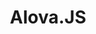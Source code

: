 ---
home: true
title: Alova.JS
heroImage: /logo.svg
heroText: Alova.JS
tagline: 一个请求场景管理库，让你的应用更聪明地请求
actions:
  - text: 示例
    link: /zh/example/init-page.html
    type: primary

  - text: 开始
    link: /zh/overview/

features:
  - title: 多框架支持
    details: alova通过states hook的设计将框架依赖分离，一套代码同时支持React/React Native/Vue/Svelte，或更多...

  - title: 实时自动管理状态
    details: 您的一切请求数据和状态都将由alova管理，您只需直接使用即可

  - title: 简单且熟悉
    details: 与axios相似的api设计，让您上手更简单熟悉

  - title: 轻量级
    details: 4kb，只有axios的40%

  - title: 简化请求逻辑
    details: 声明式请求实现，无需您编写请求数据和状态，以及特定场景下的请求代码

  - title: 与任意请求库协作
    details: 不管您喜欢使用axios、superagent，还是浏览器的fetch-api，alova都可以不失特性地完美兼容

  - title: 多策略缓存服务端数据
    details: 提供内存模式、持久化模式等多种服务端数据缓存策略，提升用户体验，同时降低服务端压力

  - title: 更安全的乐观更新
    details: alova实现了后台轮询机制，即使重新进入仍有效，直到请求成功，并配合独有的延迟数据更新机制，保证了乐观更新的安全性

  - title: 数据预拉取
    details: 在任何情况下自定义提前拉取接口数据，这意味着用户可以更快看到信息，无需等待

  - title: Typescript支持
    details: 如果您喜欢使用typescript，alova的一切都将是类型化的

  - title: 离线提交
    details: 独有的请求缓存，即使在离线下也让请求具有可用性，而不打断正在使用的用户

  - title: Tree shaking支持
    details: alova未使用到的api将不会打包进生产包，这意味着alova的生产体积往往小于4kb

prev: false
next: false
comment: false
editLink: false
---
